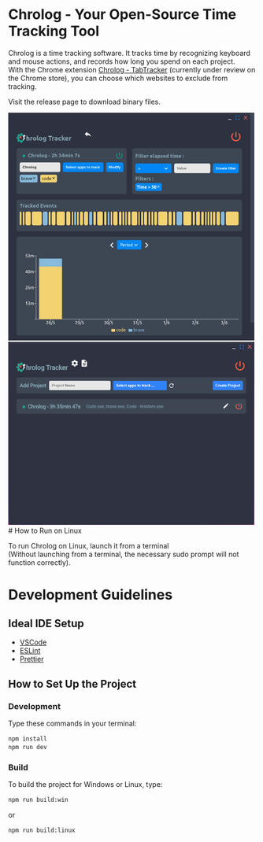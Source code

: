 # Chrolog - Your Open-Source Time Tracking Tool

Chrolog is a time tracking software. It tracks time by recognizing keyboard and mouse actions, and records how long you spend on each project.  
With the Chrome extension [Chrolog - TabTracker](https://github.com/Lukylix/Chrolog-TabTracker) (currently under review on the Chrome store), you can choose which websites to exclude from tracking.

Visit the release page to download binary files.

<img src="./ProjectEdit.png" alt="Project Details page" style="width: 500px;">
<img src="./Home.png" alt="Home page" style="width: 500px;">
# How to Run on Linux

To run Chrolog on Linux, launch it from a terminal  
(Without launching from a terminal, the necessary sudo prompt will not function correctly).

# Development Guidelines

## Ideal IDE Setup

- [VSCode](https://code.visualstudio.com/)
- [ESLint](https://marketplace.visualstudio.com/items?itemName=dbaeumer.vscode-eslint)
- [Prettier](https://marketplace.visualstudio.com/items?itemName=esbenp.prettier-vscode)

## How to Set Up the Project

### Development

Type these commands in your terminal:

```bash
npm install
npm run dev
```

### Build

To build the project for Windows or Linux, type:

```bash
npm run build:win
```

or

```bash
npm run build:linux
```
